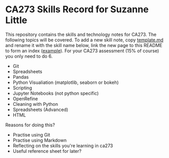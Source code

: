 # CA273 Skills Record for Suzanne Little

This repository contains the skills and technology notes for CA273. The following topics will be covered. To add a new skill note, copy [template.md](template.md) and rename it with the skill name below, link the new page to this README to form an index ([example](example.md)). For your CA273 assessment (15% of course) you only need to do 6.

* Git
* Spreadsheets
* Pandas
* Python Visualiation (matplotlib, seaborn or bokeh)
* Scripting
* Jupyter Notebooks (not python specific)
* OpenRefine
* Cleaning with Python
* Spreadsheets (Advanced)
* HTML


Reasons for doing this?  
* Practise using Git  
* Practise using Markdown  
* Reflecting on the skills you're learning in ca273  
* Useful reference sheet for later?  
